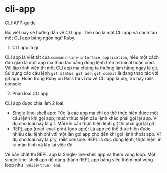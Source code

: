 cli-app
=======

CLI-APP-guide

Bài viết này sẽ hướng dẫn về CLI app. Thế nào là một CLI app và cách tạo một CLI app bằng ngôn ngữ Ruby.

1. CLI app là gì

 CLI app là viết tắt của ```command-line-interface application```, hiểu một cách đơn giản là một app mà 
 thao tác bằng dòng lệnh trên terminal hoặc cmd. Với lập trình viên thì một CLI app mà chúng ta thường làm
 hằng ngày là git. Sử dụng các câu lệnh ```git status```, ``` git add ```, ``` git commit ``` là đang thao tác
 với git app. Hoặc trong Ruby on Rails thì ví dụ về CLI app là pry, irb hay rails console
 
2. Phân loại CLI app

 CLI app được chia làm 2 loại:
  - Single-line-shell app: Tức là các app mà chỉ có thể thực hiện được một câu lệnh khi gọi app, muốn thúc hiện
  câu lệnh khác phải gọi lại app. Ví dụ cho loại này là git. Mỗi khi cần thực hiện lệnh git thì phải gọi lại git
  - REPL app (read-eval-print-loop app): Là app có thể thực hiện đươc nhiều câu lệnh chỉ với một lần gọi app cho đến
  khi gọi lệnh thoát app. Ví dụ cho loại này là pry, rails console. REPL là đọc dòng lệnh, thực hiện, in ra màn hình
  và lặp lại việc đó.
  
 Về bản chất thì REPL app là Single-line-shell app và thêm vòng loop. Một single-line-shell app dễ dàng thành REPL app
bằng việc thêm một vòng loop như ``` while(true) end```.


